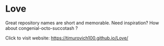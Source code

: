 # Love
Great repository names are short and memorable. Need inspiration? How about  congenial-octo-succotash ?


Click to visit website: https://timurovich100.github.io/Love/
